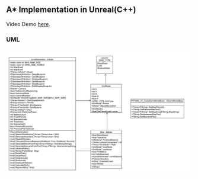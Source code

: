 ## A* Implementation in Unreal(C++)
Video Demo [here]([https://pages.github.com/](https://www.bilibili.com/video/BV1S69VYhEYw/?vd_source=89c5ffa5922e0c70e56fd0b942972691)).
### UML
![UML.png](https://github.com/StevenWu111/AStar/blob/c334468b41aa1352c3b964fac5a17069240832b2/UML.png)
